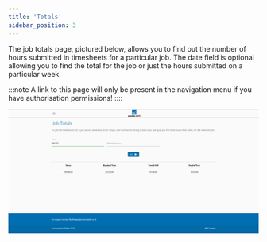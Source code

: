 ```yaml
---
title: 'Totals'
sidebar_position: 3
---
```

The job totals page, pictured below, allows you to find out the number of hours submitted in timesheets for a particular job. The date field is optional allowing you to find the total for the job or just the hours submitted on a particular week.

:::note
A link to this page will only be present in the navigation menu if you have authorisation permissions!
::::

![Screenshot](/img/totals-1.png)